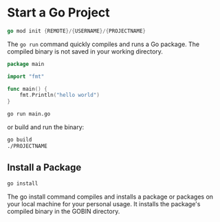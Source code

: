 # Start a Go Project

```go
go mod init {REMOTE}/{USERNAME}/{PROJECTNAME}
```

The `go run` command quickly compiles and runs a Go package.
The compiled binary is not saved in your working directory.

```go
package main

import "fmt"

func main() {
	fmt.Println("hello world")
}
```

```sh
go run main.go
```

or build and run the binary:

```sh
go build
./PROJECTNAME
```

## Install a Package

```sh
go install
```

The go install command compiles and installs a package or packages on your local machine for your personal usage. It installs the package's compiled binary in the GOBIN directory.
